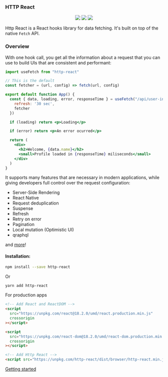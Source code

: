 ### HTTP React

<p align="center">
<a href="https://www.npmjs.com/package/http-react" target="_blank"><img src="https://badge.fury.io/js/http-react.svg"></a>
<img src="https://img.shields.io/badge/License-MIT-yellow.svg" />
<img src="https://github.com/atomic-state/http-react/actions/workflows/test.yml/badge.svg?event=push" />
</p>


Http React is a React hooks library for data fetching. It's built on top of the native `Fetch` API.

### Overview

With one hook call, you get all the information about a request that you can use to build UIs that are consistent and performant:

```jsx
import useFetch from "http-react"

// This is the default
const fetcher = (url, config) => fetch(url, config)

export default function App() {
  const { data, loading, error, responseTime } = useFetch("/api/user-info", {
    refresh: '30 sec',
    fetcher
  })

  if (loading) return <p>Loading</p>

  if (error) return <p>An error ocurred</p>

  return (
    <div>
      <h2>Welcome, {data.name}</h2>
      <small>Profile loaded in {responseTime} miliseconds</small>
    </div>
  )
}
```

It supports many features that are necessary in modern applications, while giving developers full control over the request configuration:

- Server-Side Rendering
- React Native
- Request deduplication
- Suspense
- Refresh
- Retry on error
- Pagination
- Local mutation (Optimistic UI)
- qraphql

and [more](https://http-react.netlify.app/docs/api)!

#### Installation:

```bash
npm install --save http-react
```

Or

```bash
yarn add http-react
```

For production apps

```html
<!-- Add React and ReactDOM -->
<script
  src="https://unpkg.com/react@18.2.0/umd/react.production.min.js"
  crossorigin
></script>

<script
  src="https://unpkg.com/react-dom@18.2.0/umd/react-dom.production.min.js"
  crossorigin
></script>

<!-- Add Http React -->
<script src="https://unpkg.com/http-react/dist/browser/http-react.min.js"></script>
```



[Getting started](https://http-react.netlify.app/docs)


